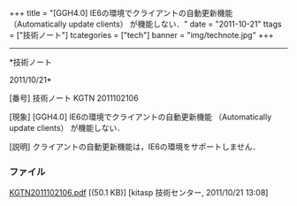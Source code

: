 ﻿+++
title = "[GGH4.0] IE6の環境でクライアントの自動更新機能 （Automatically update clients） が機能しない．"
date = "2011-10-21"
ttags = ["技術ノート"]
tcategories = ["tech"]
banner = "img/technote.jpg"
+++

-----------------------------------------------------------------------------------------------------------------------------

*技術ノート

2011/10/21*


[番号]
技術ノート KGTN 2011102106

[現象]
[GGH4.0] IE6の環境でクライアントの自動更新機能 （Automatically update
clients） が機能しない．

[説明]
クライアントの自動更新機能は，IE6の環境をサポートしません．


### ファイル

 
 


[KGTN2011102106.pdf](http://techreport.kitasp.net/attachments/download/675/KGTN2011102106.pdf)
 [(50.1 KB)] [kitasp 技術センター, 2011/10/21
13:08]


 


 

